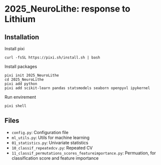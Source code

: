 # 2025_NeuroLithe: response to Lithium

## Installation

Install pixi

```
curl -fsSL https://pixi.sh/install.sh | bash
```

Install packages

```
pixi init 2025_NeuroLithe
cd 2025_NeuroLithe
pixi add python
pixi add scikit-learn pandas statsmodels seaborn openpyxl ipykernel
```

Run envirement
```
pixi shell
```
## Files

- `config.py`: Configuration file
- `ml_utils.py`: Utils for machine learning
- `01_statistics.py`: Univariate statistics
- `10_classif_repeatedcv.py`: Repeated CV
- `11_classif_permutations_scores_featureimportance.py`: Permuation, for classification score and feature importance


